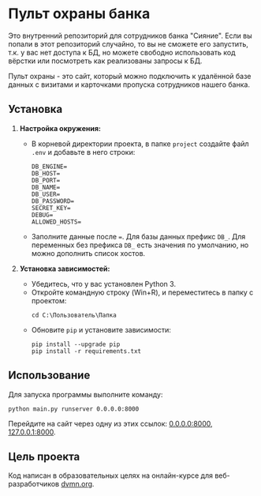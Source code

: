 # Пульт охраны банка

Это внутренний репозиторий для сотрудников банка "Сияние". Если вы попали в этот репозиторий случайно, то вы не сможете его запустить, т.к. у вас нет доступа к БД, но можете свободно использовать код вёрстки или посмотреть как реализованы запросы к БД.

Пульт охраны - это сайт, который можно подключить к удалённой базе данных с визитами и карточками пропуска сотрудников нашего банка.

## Установка

1. **Настройка окружения:**
   - В корневой директории проекта, в папке `project` создайте файл `.env` и добавьте в него строки:
     ```
     DB_ENGINE=
     DB_HOST=
     DB_PORT=
     DB_NAME=
     DB_USER=
     DB_PASSWORD=
     SECRET_KEY=
     DEBUG=
     ALLOWED_HOSTS=
     ```
   - Заполните данные после `=`. Для базы данных префикс `DB_`. Для переменных без префикса `DB_` есть значения по умолчанию, но можно дополнить список хостов.

2. **Установка зависимостей:**
   - Убедитесь, что у вас установлен Python 3.
   - Откройте командную строку (Win+R), и переместитесь в папку с проектом:
     ```
     cd C:\Пользователь\Папка
     ```
   - Обновите `pip` и установите зависимости:
     ```
     pip install --upgrade pip
     pip install -r requirements.txt
     ```

## Использование

Для запуска программы выполните команду:
```
python main.py runserver 0.0.0.0:8000
```
Перейдите на сайт через одну из этих ссылок: [0.0.0.0:8000](http://0.0.0.0:8000), [127.0.0.1:8000](http://127.0.0.1:8000).

## Цель проекта

Код написан в образовательных целях на онлайн-курсе для веб-разработчиков [dvmn.org](https://dvmn.org/).